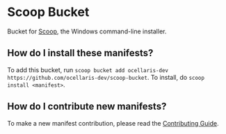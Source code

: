 # Scoop Bucket

<!-- Uncomment the following line after replacing placeholders -->
<!-- [![Tests](https://github.com/ocellaris-dev/scoop-bucket/actions/workflows/ci.yml/badge.svg)](https://github.com/ocellaris-dev/scoop-bucket/actions/workflows/ci.yml) [![Excavator](https://github.com/ocellaris-dev/scoop-bucket/actions/workflows/excavator.yml/badge.svg)](https://github.com/ocellaris-dev/scoop-bucket/actions/workflows/excavator.yml) -->

Bucket for [Scoop](https://scoop.sh), the Windows command-line installer.

How do I install these manifests?
---------------------------------

To add this bucket, run `scoop bucket add ocellaris-dev https://github.com/ocellaris-dev/scoop-bucket`. To install, do `scoop install <manifest>`.

How do I contribute new manifests?
----------------------------------

To make a new manifest contribution, please read the [Contributing Guide](https://github.com/ScoopInstaller/.github/blob/main/.github/CONTRIBUTING.md).
